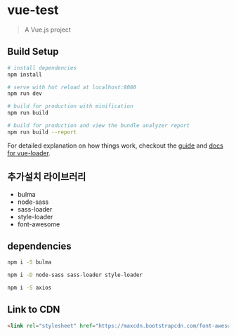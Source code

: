 # vue-test

> A Vue.js project

## Build Setup

``` bash
# install dependencies
npm install

# serve with hot reload at localhost:8080
npm run dev

# build for production with minification
npm run build

# build for production and view the bundle analyzer report
npm run build --report
```

For detailed explanation on how things work, checkout the [guide](http://vuejs-templates.github.io/webpack/) and [docs for vue-loader](http://vuejs.github.io/vue-loader).

## 추가설치 라이브러리
- bulma
- node-sass
- sass-loader
- style-loader
- font-awesome

## dependencies
``` sh
npm i -S bulma

npm i -D node-sass sass-loader style-loader

npm i -S axios
```

## Link to CDN
``` html
<link rel="stylesheet" href="https://maxcdn.bootstrapcdn.com/font-awesome/4.7.0/css/font-awesome.min.css">
```


